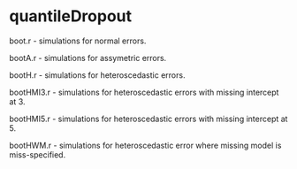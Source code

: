 # quantileDropout
boot.r - simulations for normal errors.

bootA.r - simulations for assymetric errors. 

bootH.r - simulations for heteroscedastic errors. 

bootHMI3.r - simulations for heteroscedastic errors with missing intercept at 3. 

bootHMI5.r - simulations for heteroscedastic errors with missing intercept at 5. 

bootHWM.r - simulations for heteroscedastic error where missing model is miss-specified. 
